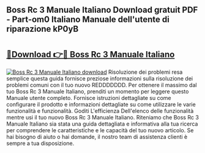 ## Boss Rc 3 Manuale Italiano Download gratuit PDF - Part-om0 Italiano Manuale dell'utente di riparazione kP0yB

# <h2><a href="http://dfdujt1.blite.top/?on=Boss+Rc+3+Manuale+Italiano">🔗Download 👉🔴 Boss Rc 3 Manuale Italiano</a></h2>

[![Boss Rc 3 Manuale Italiano download](https://i.imgur.com/lujVjoI.png)](http://dfdujt1.blite.top/?on=Boss+Rc+3+Manuale+Italiano)
Risoluzione dei problemi resa semplice questa guida fornisce preziose informazioni sulla risoluzione dei problemi comuni con il tuo nuovo REDDDDDDD. Per ottenere il massimo dal tuo Boss Rc 3 Manuale Italiano, prenditi un momento per leggere questo Manuale utente completo. Fornisce istruzioni dettagliate su come configurare il prodotto e informazioni dettagliate su come utilizzare le varie funzionalità e funzionalità. Goditi L'efficienza Dell'elenco delle funzionalità mentre usi il tuo nuovo Boss Rc 3 Manuale Italiano. Riteniamo che Boss Rc 3 Manuale Italiano sia stata una guida dettagliata e informativa alla tua ricerca per comprendere le caratteristiche e le capacità del tuo nuovo articolo. Se hai bisogno di aiuto o hai domande, il nostro team di assistenza clienti è sempre a tua disposizione.
